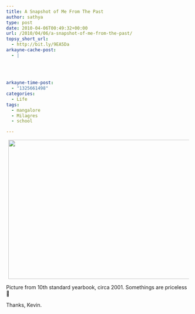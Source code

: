 ```yaml
---
title: A Snapshot of Me From The Past
author: sathya
type: post
date: 2010-04-06T00:49:32+00:00
url: /2010/04/06/a-snapshot-of-me-from-the-past/
topsy_short_url:
  - http://bit.ly/9EA5Da
arkayne-cache-post:
  - |
    
    
    
    
arkayne-time-post:
  - "1325661498"
categories:
  - Life
tags:
  - mangalore
  - Milagres
  - school

---
```

<a id="aptureLink_H56jItbxah" style="margin: 0pt auto; text-align: center; display: block; padding: 0px 6px;" href="http://apture.s3.amazonaws.com/00000127d099459cd88cd7e6007f000000000001.pic%20from%2010th%20standard.jpg"><img style="border: 0px none;" title="pic from 10th standard" src="http://apture.s3.amazonaws.com/00000127d099459cd88cd7e6007f000000000001.pic%20from%2010th%20standard.jpg" alt="" width="603.9379157427938px" height="378.3px" /></a>

Picture from 10th standard yearbook, circa 2001. Somethings are priceless 🙂

Thanks, Kevin.
